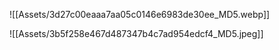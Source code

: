 
![[Assets/3d27c00eaaa7aa05c0146e6983de30ee_MD5.webp]]




![[Assets/3b5f258e467d487347b4c7ad954edcf4_MD5.jpeg]]